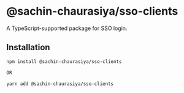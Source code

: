 # @sachin-chaurasiya/sso-clients

A TypeScript-supported package for SSO login.

## Installation

```bash
npm install @sachin-chaurasiya/sso-clients

OR

yarn add @sachin-chaurasiya/sso-clients
```
